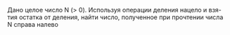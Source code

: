  Дано целое число N (> 0). Используя операции деления нацело и взя-
 тия остатка от деления, найти число, полученное при прочтении числа N
 справа налево

